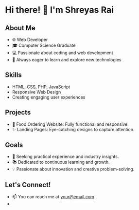 # Hi there! 👋 I'm Shreyas Rai

## About Me
- 🌐 Web Developer
- 🎓 Computer Science Graduate
- 💻 Passionate about coding and web development
- 🚀 Always eager to learn and explore new technologies

## Skills
- HTML, CSS, PHP, JavaScript
- Responsive Web Design
- Creating engaging user experiences

## Projects
- 🍔 Food Ordering Website: Fully functional and responsive.
- ✨ Landing Pages: Eye-catching designs to capture attention.

## Goals
- 🌱 Seeking practical experience and industry insights.
- 📚 Dedicated to continuous learning and growth.
- 💡 Passionate about innovation and creative problem-solving.

## Let's Connect!
- 📫 You can reach me at [your@email.com](mailto:your@email.com)
-
